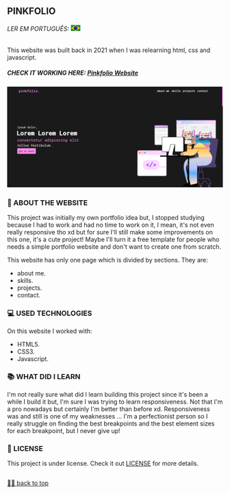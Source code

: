 ## PINKFOLIO

###### LER EM PORTUGUÊS: <kbd>[<img title="Bandeira do Brasil" alt="Portugues" src="Images/br.jpg" width="22">](translation/pt/README.pt.md)</kbd> <br>

<p> This website was built back in 2021 when I was relearning html, css and javascript. <p>
  
##### CHECK IT WORKING HERE: <a href="pinkfolio.epizy.com"> Pinkfolio Website </a> <br>

![Final Result](Images/preview.png) <br>

### 📑 ABOUT THE WEBSITE
This project was initially my own portfolio idea but, I stopped studying because I had to work and had no time to work on it, I mean, it's not even really responsive tho xd but for sure I'll still make some improvements on this one, it's a cute project! Maybe I'll turn it a free template for people who needs a simple portfolio website and don't want to create one from scratch.<br>

This website has only one page which is divided by sections. They are: <br>
- about me. <br>
- skills. <br>
- projects. <br>
- contact.

### 💻 USED TECHNOLOGIES
On this website I worked with: <br>
- HTML5.
- CSS3.
- Javascript.

### 📚 WHAT DID I LEARN
I'm not really sure what did I learn building this project since it's been a while I build it but, I'm sure I was trying to learn responsiveness. Not that I'm a pro nowadays but certainly I'm better than before xd. Responsiveness was and still is one of my weaknesses ... I'm a perfectionist person so I really struggle on finding the best breakpoints and the best element sizes for each breakpoint, but I never give up!

### 🍜 LICENSE

This project is under license. Check it out [LICENSE](LICENSE.md) for more details.<br>

##

[☝🏽 back to top](#pinkfolio)
